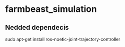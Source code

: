 # farmbeast_simulation
## Nedded dependecis
sudo apt-get install ros-noetic-joint-trajectory-controller

